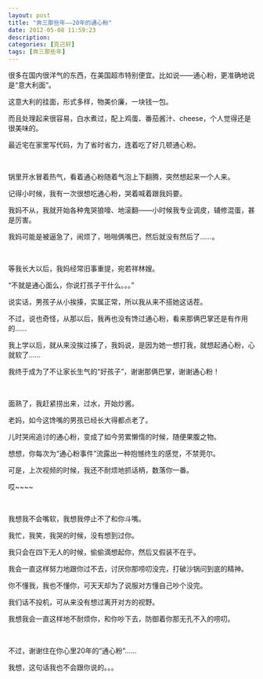```yaml
---
layout: post
title: "奔三那些年——20年的通心粉"
date: 2012-05-08 11:59:23
description:
categories: [克己轩]
tags: [奔三那些年]
---
```


很多在国内很洋气的东西，在美国超市特别便宜。比如说——通心粉，更准确地说是“意大利面”。

这意大利的挂面，形式多样，物美价廉，一块钱一包。

而且处理起来很容易，白水煮过，配上鸡蛋、番茄酱汁、cheese，个人觉得还是很美味的。

最近宅在家里写代码，为了省时省力，连着吃了好几顿通心粉。

<br>

锅里开水冒着热气，看着通心粉随着气泡上下翻腾，突然想起来一个人来。

记得小时候，我有一次很想吃通心粉，哭着喊着跟我妈要。

我妈不从，我就开始各种鬼哭狼嚎、地滚翻——小时候我专业调皮，辅修混蛋，甚是厉害。

我妈可能是被逼急了，闹烦了，啪啪俩嘴巴，然后就没有然后了……。

<br>

等我长大以后，我妈经常旧事重提，宛若祥林嫂。

“不就是通心面么，你说打孩子干什么。。。”

说实话，男孩子从小挨揍，实属正常，所以我从来不搭她这话茬。

不过，说也奇怪，从那以后，我再也没有馋过通心粉，看来那俩巴掌还是有作用的……

我上学以后，就从来没挨过揍了，我妈说，是因为她一想打我，就想起通心粉，心就软了……

我终于成为了不让家长生气的“好孩子”，谢谢那俩巴掌，谢谢通心粉！

<br>

面熟了，我赶紧捞出来，过水，开始炒酱。

老妈，如今这馋嘴的男孩已经长大得都点老了。

儿时哭闹追讨的通心粉，变成了如今劳累懒惰的时候，随便果腹之物。

想想，你每次为“通心粉事件”流露出一种抱憾终生的感觉，不禁莞尔。

可是，上次视频的时候，我还不耐烦地抓话柄，数落你一番。

哎~~~~

<br>

我想我不会嘴软，我想我停止不了和你斗嘴。

我忙，我笑，我哭的时候，没有想到过你。

我只会在四下无人的时候，偷偷滴想起你，然后又假装不在乎。

我会一直这样努力地跟你过不去，讨厌你那唠叨没完，打破沙锅问到底的精神。

你不懂我，我也不懂你，可天天却为了说服对方懂自己吵个没完。

我们话不投机，可从来没有想过离开对方的视野。

我想我会一直这样地不耐烦你，和你吵下去，防御着你那无孔不入的唠叨。

<br>

不过，谢谢住在你心里20年的“通心粉”……

我想，这句话我也不会跟你说的。。。